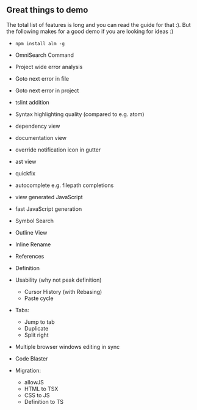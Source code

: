 ## Great things to demo
The total list of features is long and you can read the guide for that :). But the following makes for a good demo if you are looking for ideas :)

* `npm install alm -g`


* OmniSearch Command

* Project wide error analysis
* Goto next error in file
* Goto next error in project
* tslint addition


* Syntax highlighting quality (compared to e.g. atom)


* dependency view
* documentation view
* override notification icon in gutter
* ast view
* quickfix
* autocomplete e.g. filepath completions
* view generated JavaScript
* fast JavaScript generation


* Symbol Search
* Outline View
* Inline Rename
* References
* Definition

* Usability (why not peak definition)
  * Cursor History (with Rebasing)
  * Paste cycle

* Tabs:
  * Jump to tab
  * Duplicate
  * Split right


* Multiple browser windows editing in sync

* Code Blaster

* Migration:
  * allowJS
  * HTML to TSX
  * CSS to JS
  * Definition to TS
